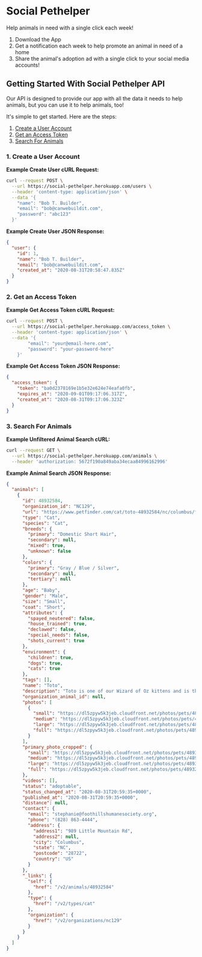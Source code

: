 # Social Pethelper

Help animals in need with a single click each week!

1. Download the App
2. Get a notification each week to help promote an animal in need of a home
3. Share the animal's adoption ad with a single click to your social media accounts!

## Getting Started With Social Pethelper API

Our API is designed to provide our app with all the data it needs to help animals, but you can use it to help animals, too!

It's simple to get started. Here are the steps:

1. [Create a User Account](#1-Create-a-User-Account)
2. [Get an Access Token](#2-Get-an-Access-Token)
3. [Search For Animals](#3-Search-For-Animals)

### 1. Create a User Account

**Example Create User cURL Request:**

```bash
curl --request POST \
  --url https://social-pethelper.herokuapp.com/users \
  --header 'content-type: application/json' \
  --data '{
    "name": "Bob T. Builder",
    "email": "bob@canwebuildit.com",
    "password": "abc123"
  }'
```

**Example Create User JSON Response:**

```json
{
  "user": {
    "id": 1,
    "name": "Bob T. Builder",
    "email": "bob@canwebuildit.com",
    "created_at": "2020-08-31T20:58:47.835Z"
  }
}
```

### 2. Get an Access Token

**Example Get Access Token cURL Request:**

```bash
curl --request POST \
  --url https://social-pethelper.herokuapp.com/access_token \
  --header 'content-type: application/json' \
  --data '{
	    "email": "your@email-here.com",
	    "password": "your-password-here"
    }'
```

**Example Get Access Token JSON Response:**

```json
{
  "access_token": {
    "token": "ba0d2378169e1b5e32e624e74eafa0fb",
    "expires_at": "2020-09-01T09:17:06.317Z",
    "created_at": "2020-08-31T09:17:06.323Z"
  }
}
```

### 3. Search For Animals

**Example Unfiltered Animal Search cURL:**

```bash
curl --request GET \
  --url https://social-pethelper.herokuapp.com/animals \
  --header 'authorization: 5672f190a849aba34ecaa84996162996'
```

**Example Animal Search JSON Response:**

```json
{
  "animals": [
    {
      "id": 48932584,
      "organization_id": "NC129",
      "url": "https://www.petfinder.com/cat/toto-48932584/nc/columbus/foothills-humane-society-nc129/?referrer_id=0434bd11-da40-4802-bdf1-735c57dcfa26",
      "type": "Cat",
      "species": "Cat",
      "breeds": {
        "primary": "Domestic Short Hair",
        "secondary": null,
        "mixed": true,
        "unknown": false
      },
      "colors": {
        "primary": "Gray / Blue / Silver",
        "secondary": null,
        "tertiary": null
      },
      "age": "Baby",
      "gender": "Male",
      "size": "Small",
      "coat": "Short",
      "attributes": {
        "spayed_neutered": false,
        "house_trained": true,
        "declawed": false,
        "special_needs": false,
        "shots_current": true
      },
      "environment": {
        "children": true,
        "dogs": true,
        "cats": true
      },
      "tags": [],
      "name": "Toto",
      "description": "Toto is one of our Wizard of Oz kittens and is the spitting image of his mother, Dorothy. Toto&#039;s mother...",
      "organization_animal_id": null,
      "photos": [
        {
          "small": "https://dl5zpyw5k3jeb.cloudfront.net/photos/pets/48932584/1/?bust=1598907420&width=100",
          "medium": "https://dl5zpyw5k3jeb.cloudfront.net/photos/pets/48932584/1/?bust=1598907420&width=300",
          "large": "https://dl5zpyw5k3jeb.cloudfront.net/photos/pets/48932584/1/?bust=1598907420&width=600",
          "full": "https://dl5zpyw5k3jeb.cloudfront.net/photos/pets/48932584/1/?bust=1598907420"
        }
      ],
      "primary_photo_cropped": {
        "small": "https://dl5zpyw5k3jeb.cloudfront.net/photos/pets/48932584/1/?bust=1598907420&width=300",
        "medium": "https://dl5zpyw5k3jeb.cloudfront.net/photos/pets/48932584/1/?bust=1598907420&width=450",
        "large": "https://dl5zpyw5k3jeb.cloudfront.net/photos/pets/48932584/1/?bust=1598907420&width=600",
        "full": "https://dl5zpyw5k3jeb.cloudfront.net/photos/pets/48932584/1/?bust=1598907420"
      },
      "videos": [],
      "status": "adoptable",
      "status_changed_at": "2020-08-31T20:59:35+0000",
      "published_at": "2020-08-31T20:59:35+0000",
      "distance": null,
      "contact": {
        "email": "stephanie@foothillshumanesociety.org",
        "phone": "(828) 863-4444",
        "address": {
          "address1": "989 Little Mountain Rd",
          "address2": null,
          "city": "Columbus",
          "state": "NC",
          "postcode": "28722",
          "country": "US"
        }
      },
      "_links": {
        "self": {
          "href": "/v2/animals/48932584"
        },
        "type": {
          "href": "/v2/types/cat"
        },
        "organization": {
          "href": "/v2/organizations/nc129"
        }
      }
    }
  ]
}
```